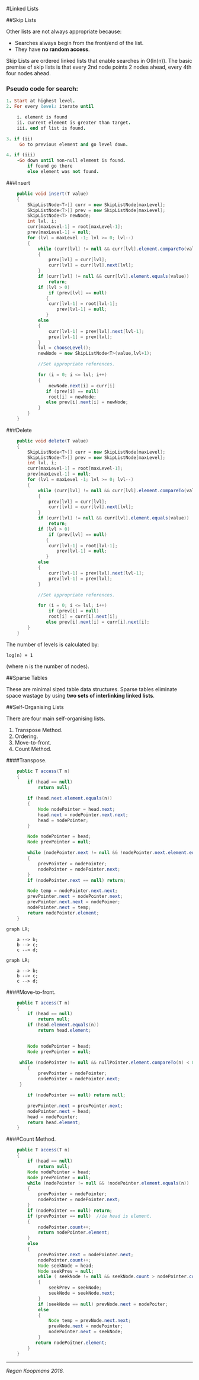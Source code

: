 #Linked Lists

##Skip Lists

Other lists are not always appropriate because:

* Searches always begin from the front/end of the list.
* They have **no random access**.

Skip Lists are ordered linked lists that enable searches in O(ln(n)). The basic premise of skip lists is that every 2nd node points 2 nodes ahead, every 4th four nodes ahead.



### Pseudo code for search:
```ruby
1. Start at highest level.
2. For every level: iterate until

    i. element is found
    ii. current element is greater than target.
    iii. end of list is found.

3. if (ii)
	 Go to previous element and go level down.

4. if (iii)
	-Go down until non-null element is found.
    	if found go there
        else element was not found.
```

###Insert
```java
	public void insert(T value)
    {
    	SkipListNode<T>[] curr = new SkipListNode[maxLevel];
        SkipListNode<T>[] prev = new SkipListNode[maxLevel];
        SkipListNode<T> newNode;
        int lvl, i;
        curr[maxLevel-1] = root[maxLevel-1];
        prev[maxLevel-1] = null;
        for (lvl = maxLevel -1; lvl >= 0; lvl--)
        {
        	while (curr[lvl] != null && curr[lvl].element.compareTo(value) < 0)
            {
            	prev[lvl] = curr[lvl];
                curr[lvl] = curr[lvl].next[lvl];
            }
            if (curr[lvl] != null && curr[lvl].element.equals(value))
            	return;
            if (lvl > 0)
            	if (prev[lvl] == null)
               {
               	curr[lvl-1] = root[lvl-1];
                   prev[lvl-1] = null;
               }
            else
            {
            	curr[lvl-1] = prev[lvl].next[lvl-1];
                prev[lvl-1] = prev[lvl];
            }
            lvl = chooseLevel();
            newNode = new SkipListNode<T>(value,lvl+1);

            //Set appropriate references.

            for (i = 0; i <= lvl; i++)
            {
            	newNode.next[i] = curr[i]
               if (prev[i] == null)
               	root[i] = newNode;
               else prev[i].next[i] = newNode;
            }
        }
    }

```

###Delete

```java
	public void delete(T value)
    {
    	SkipListNode<T>[] curr = new SkipListNode[maxLevel];
        SkipListNode<T>[] prev = new SkipListNode[maxLevel];
        int lvl, i;
        curr[maxLevel-1] = root[maxLevel-1];
        prev[maxLevel-1] = null;
        for (lvl = maxLevel -1; lvl >= 0; lvl--)
        {
        	while (curr[lvl] != null && curr[lvl].element.compareTo(value) < 0)
            {
            	prev[lvl] = curr[lvl];
                curr[lvl] = curr[lvl].next[lvl];
            }
            if (curr[lvl] != null && curr[lvl].element.equals(value))
            	return;
            if (lvl > 0)
            	if (prev[lvl] == null)
               {
               	curr[lvl-1] = root[lvl-1];
                   prev[lvl-1] = null;
               }
            else
            {
            	curr[lvl-1] = prev[lvl].next[lvl-1];
                prev[lvl-1] = prev[lvl];
            }

            //Set appropriate references.

            for (i = 0; i <= lvl; i++)
          		if (prev[i] = null)
               	root[i] = curr[i].next[i];
               else prev[i].next[i] = curr[i].next[i];
        }
    }
```

The number of levels is calculated by:

``log(n) + 1 ``

(where n is the number of nodes).

##Sparse Tables

These are minimal sized table data structures. Sparse tables eliminate space wastage by using **two sets of interlinking linked lists**.

##Self-Organising Lists

There are four main self-organising lists.

1. Transpose Method.
2. Ordering.
3. Move-to-front.
4. Count Method.

####Transpose.

```java
	public T access(T n)
    {
    	if (head == null)
        	return null;

		if (head.next.element.equals(n))
        {
        	Node nodePointer = head.next;
            head.next = nodePointer.next.next;
            head = nodePointer;
        }

        Node nodePointer = head;
        Node prevPointer = null;

        while (nodePointer.next != null && !nodePointer.next.element.equals(n))
        {
        	prevPointer = nodePointer;
            nodePointer = nodePointer.next;
        }
        if (nodePointer.next == null) return;

		Node temp = nodePointer.next.next;
        prevPointer.next = nodePointer.next;
        prevPointer.next.next = nodePoiner;
        nodePointer.next = temp;
        return nodePointer.element;
    }
```
```mermaid
graph LR;

	a --> b;
	b --> c;
    c --> d;
```

```mermaid
graph LR;

	a --> b;
	b --> c;
    c --> d;
```

####Move-to-front.

```java
	public T access(T n)
    {
    	if (head == null)
        	return null;
		if (head.element.equals(n))
        	return head.element;


    	Node nodePointer = head;
    	Node prevPointer = null;

   	 while (nodePointer != null && nullPointer.element.compareTo(n) < 0)
    	{
   	 		prevPointer = nodePointer;
   	     	nodePointer = nodePointer.next;
   	 }

        if (nodePointer == null) return null;

		prevPointer.next = prevPointer.next;
		nodePointer.next = head;
    	head = nodePointer;
        return head.element;
    }
```

####Count Method.

```java
	public T access(T n)
    {
    	if (head == null)
        	return null;
        Node nodePointer = head;
        Node prevPointer = null;
        while (nodePointer != null && !nodePointer.element.equals(n))
        {
        	prevPointer = nodePointer;
            nodePointer = nodePointer.next;
        }
        if (nodePointer == null) return;
        if (prevPointer == null)  //ie head is element.
        {
        	nodePointer.count++;
            return nodePointer.element;
        }
        else
        {
        	prevPointer.next = nodePointer.next;
            nodePointer.count++;
            Node seekNode = head;
            Node seekPrev = null;
            while ( seekNode != null && seekNode.count > nodePointer.count)
            {
            	seekPrev = seekNode;
                seekNode = seekNode.next;
            }
            if (seekNode == null) prevNode.next = nodePoiter;
            else
            {
            	Node temp = prevNode.next.next;
                prevNode.next = nodePointer;
                nodePointer.next = seekNode;
            }
           return nodePoitner.element;
        }
    }
```
---

_Regan Koopmans 2016._